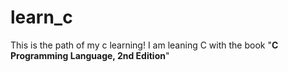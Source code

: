 # learn_c
This is the path of my c learning!
I am leaning C with the book "**C Programming Language, 2nd Edition**"
